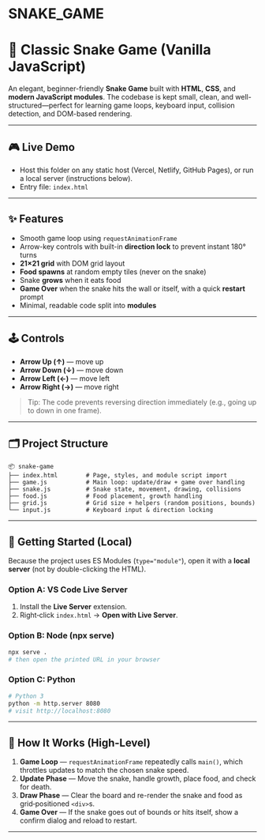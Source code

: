 # SNAKE_GAME

# 🐍 Classic Snake Game (Vanilla JavaScript)

An elegant, beginner-friendly **Snake Game** built with **HTML**, **CSS**, and **modern JavaScript modules**. The codebase is kept small, clean, and well-structured—perfect for learning game loops, keyboard input, collision detection, and DOM-based rendering.

---

## 🎮 Live Demo

- Host this folder on any static host (Vercel, Netlify, GitHub Pages), or run a local server (instructions below).
- Entry file: `index.html`

---

## ✨ Features

- Smooth game loop using `requestAnimationFrame`
- Arrow-key controls with built-in **direction lock** to prevent instant 180° turns
- **21×21 grid** with DOM grid layout
- **Food spawns** at random empty tiles (never on the snake)
- Snake **grows** when it eats food
- **Game Over** when the snake hits the wall or itself, with a quick **restart** prompt
- Minimal, readable code split into **modules**

---

## 🕹️ Controls

- **Arrow Up (↑)** — move up
- **Arrow Down (↓)** — move down
- **Arrow Left (←)** — move left
- **Arrow Right (→)** — move right

> Tip: The code prevents reversing direction immediately (e.g., going up to down in one frame).

---

## 🗂️ Project Structure
```
📦 snake-game
├── index.html        # Page, styles, and module script import
├── game.js           # Main loop: update/draw + game over handling
├── snake.js          # Snake state, movement, drawing, collisions
├── food.js           # Food placement, growth handling
├── grid.js           # Grid size + helpers (random positions, bounds)
└── input.js          # Keyboard input & direction locking
```

---

## 🚀 Getting Started (Local)
Because the project uses ES Modules (`type="module"`), open it with a **local server** (not by double-clicking the HTML).

### Option A: VS Code Live Server
1. Install the **Live Server** extension.
2. Right‑click `index.html` → **Open with Live Server**.

### Option B: Node (npx serve)
```bash
npx serve .
# then open the printed URL in your browser
```

### Option C: Python
```bash
# Python 3
python -m http.server 8080
# visit http://localhost:8080
```

---

## 🧠 How It Works (High-Level)
1. **Game Loop** — `requestAnimationFrame` repeatedly calls `main()`, which throttles updates to match the chosen snake speed.  
2. **Update Phase** — Move the snake, handle growth, place food, and check for death.  
3. **Draw Phase** — Clear the board and re-render the snake and food as grid‑positioned `<div>`s.  
4. **Game Over** — If the snake goes out of bounds or hits itself, show a confirm dialog and reload to restart.

---
